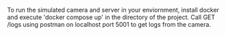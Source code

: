 To run the simulated camera and server in your enviornment, install docker and execute 'docker compose up' in the directory of the project. Call GET /logs using postman on localhost port 5001 to get logs from the camera.